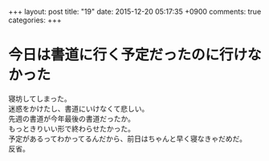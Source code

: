 +++
layout: post
title: "19"
date: 2015-12-20 05:17:35 +0900
comments: true
categories: 
+++

今日は書道に行く予定だったのに行けなかった
===
寝坊してしまった。  
迷惑をかけたし、書道にいけなくて悲しい。  
先週の書道が今年最後の書道だったか。  
もっときりいい形で終わらせたかった。  
予定があるってわかってるんだから、前日はちゃんと早く寝なきゃだめだ。  
反省。
